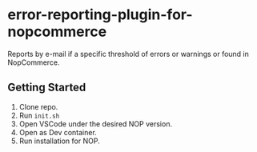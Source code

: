 # error-reporting-plugin-for-nopcommerce
Reports by e-mail if a specific threshold of errors or warnings or found in NopCommerce.

## Getting Started

1. Clone repo.
1. Run `init.sh`
1. Open VSCode under the desired NOP version.
1. Open as Dev container.
1. Run installation for NOP.

